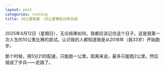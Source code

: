 ```yaml
---
layout: post
categories: running
title: 10公里跑者：10公里赛前训练总结
---
```


2025年4月12日（星期日），无论结果如何，我都应该记住这个日子。这是我第一次人生的10公里比赛的尝试。认识我的人都知道我是从2018年（我33岁）开始跑步。

那个时候，用5分21的配速，只能跑一公里。距离来说，最多只能跑2公里。然后就成了步兵——走路了。
<!--stackedit_data:
eyJoaXN0b3J5IjpbNjYwMTk4NzU3XX0=
-->